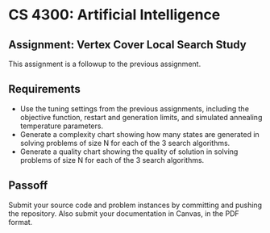 CS 4300: Artificial Intelligence
===============================================

Assignment: Vertex Cover Local Search Study
------------------------------------------------

This assignment is a followup to the previous assignment.

Requirements
------------

- Use the tuning settings from the previous assignments,
  including the objective function, restart and generation limits,
  and simulated annealing temperature parameters.
- Generate a complexity chart showing how many states are generated
  in solving problems of size N for each of the 3 search algorithms.
- Generate a quality chart showing the quality of solution
  in solving problems of size N for each of the 3 search algorithms.


Passoff
-------

Submit your source code and problem instances by committing and pushing the repository.
Also submit your documentation in Canvas, in the PDF format.

